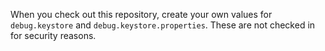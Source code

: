 When you check out this repository, create your own values for `debug.keystore`
and `debug.keystore.properties`. These are not checked in for security reasons.
